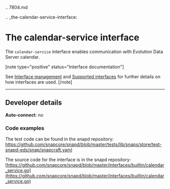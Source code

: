 .. 7804.md

.. _the-calendar-service-interface:

# The calendar-service interface

The `calendar-service` interface enables communication with Evolution Data Server calendar.

[note type="positive" status="Interface documentation"]

See [Interface management](/t/interface-management/6154) and [Supported interfaces](/t/supported-interfaces/7744) for further details on how interfaces are used.
[/note]

---

<h2 id='heading--dev-details'>Developer details </h2>

**Auto-connect**: no


### Code examples

The test code can be found in the snapd repository: https://github.com/snapcore/snapd/blob/master/tests/lib/snaps/store/test-snapd-eds/snap/snapcraft.yaml

The source code for the interface is in the snapd repository:
[https://github.com/snapcore/snapd/blob/master/interfaces/builtin/calendar_service.go](https://github.com/snapcore/snapd/blob/master/interfaces/builtin/calendar_service.go)